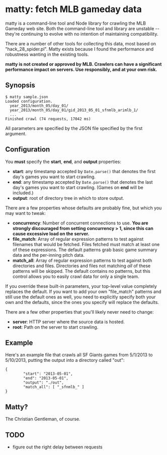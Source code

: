# matty: fetch MLB gameday data

matty is a command-line tool and Node library for crawling the MLB Gameday web
site.  Both the command-line tool and library are unstable -- they're continuing
to evolve with no intention of maintaining compatibility.

There are a number of other tools for collecting this data, most based on
"hack\_28\_spider.pl".  Matty exists because I found the performance and
robustness wanting in the existing tools.

**matty is not created or approved by MLB.  Crawlers can have a significant
performance impact on servers.  Use responsibly, and at your own risk.**


## Synopsis

    $ matty sample.json
    Loaded configuration.
      year_2013/month_05/day_01/
      year_2013/month_05/day_01/gid_2013_05_01_sfnmlb_arimlb_1/
      ...
    Finished crawl (74 requests, 17042 ms)

All parameters are specified by the JSON file specified by the first argument.


## Configuration

You **must** specify the **start**, **end**, and **output** properties:

* **start**: any timestamp accepted by `Date.parse()` that denotes the first
  day's games you want to start crawling.
* **end**: any timestamp accepted by `Date.parse()` that denotes the last day's
  games you want to start crawling.  (Games on **end** will be included.)
* **output**: root of directory tree in which to store output.

There are a few properties whose defaults are probably fine, but which you may
want to tweak:

* **concurrency**: Number of concurrent connections to use.  **You are strongly
  discouraged from setting concurrency > 1, since this can cause excessive load
  on the server.**
* **file_match**: Array of regular expression patterns to test against filenames
  that would be fetched.  Files fetched must match at least one of these
  expressions.  The default patterns grab basic game summary data and the
  per-inning pitch data.
* **match_all**: Array of regular expression patterns to test against both
  directories and files.  Directories and files not matching *all* of these
  patterns will be skipped.  The default contains no patterns, but this control
  allows you to easily crawl data for only a single team.

If you override these built-in parameters, your top-level value completely
replaces the default.  If you want to add your own "file\_match" patterns and
still use the default ones as well, you need to explicitly specify both your own
and the defaults, since the ones you specify will replace the defaults.

There are a few other properties that you'll likely never need to change:

* **server**: HTTP server where the source data is hosted.
* **root**: Path on the server to start crawling.


## Example

Here's an example file that crawls all SF Giants games from 5/1/2013 to
5/10/2013, putting the output into a directory called "out":

    {
            "start": "2013-05-01",
            "end": "2013-05-01",
            "output": "./out",
            "match_all": [ "_sfnmlb_" ]
    }


## Matty?

The Christian Gentleman, of course.


## TODO

* figure out the right delay between requests
